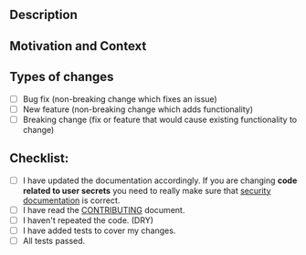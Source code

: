 <!--- Tip: You don't have to remove these comments -->

## Description
<!--- Describe your changes in detail -->

## Motivation and Context
<!--- Why is this change required? What problem does it solve? -->
<!--- If it fixes an open issue, please link to the issue here. -->

## Types of changes
<!--- What types of changes does your code introduce? Put an `x` in all the boxes that apply: -->
- [ ] Bug fix (non-breaking change which fixes an issue)
- [ ] New feature (non-breaking change which adds functionality)
- [ ] Breaking change (fix or feature that would cause existing functionality to change)

## Checklist:
<!--- Go over all the following points, and put an `x` in all the boxes that apply. -->
<!--- If you're unsure about any of these, don't hesitate to ask. We're here to help! -->
<!--- If your changes are only to the internals then make sure any function has its attached documentation updated or added (e.g. descriptive name, doc comment, etc.). If your changes are to user-facing APIs or concepts then make sure README.md is updated accordingly (e.g. command help output). -->
- [ ] I have updated the documentation accordingly. If you are changing **code related to user secrets** you need to really make sure that [security documentation](https://github.com/superfaceai/one-sdk/blob/main/SECURITY.md) is correct.
- [ ] I have read the [CONTRIBUTING](https://github.com/superfaceai/one-sdk/blob/main/docs/CONTRIBUTING.md) document.
- [ ] I haven't repeated the code. (DRY)
- [ ] I have added tests to cover my changes.
- [ ] All tests passed.
